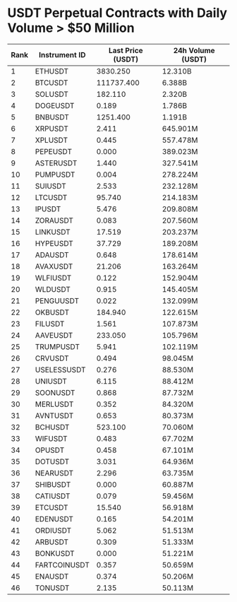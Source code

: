 # USDT Perpetual Contracts with Daily Volume > $50 Million

| Rank | Instrument ID | Last Price (USDT) | 24h Volume (USDT) |
|------|---------------|-------------------|-------------------|
| 1 | ETHUSDT | 3830.250 | 12.310B |
| 2 | BTCUSDT | 111737.400 | 6.388B |
| 3 | SOLUSDT | 182.110 | 2.320B |
| 4 | DOGEUSDT | 0.189 | 1.786B |
| 5 | BNBUSDT | 1251.400 | 1.191B |
| 6 | XRPUSDT | 2.411 | 645.901M |
| 7 | XPLUSDT | 0.445 | 557.478M |
| 8 | PEPEUSDT | 0.000 | 389.023M |
| 9 | ASTERUSDT | 1.440 | 327.541M |
| 10 | PUMPUSDT | 0.004 | 278.224M |
| 11 | SUIUSDT | 2.533 | 232.128M |
| 12 | LTCUSDT | 95.740 | 214.183M |
| 13 | IPUSDT | 5.476 | 209.808M |
| 14 | ZORAUSDT | 0.083 | 207.560M |
| 15 | LINKUSDT | 17.519 | 203.237M |
| 16 | HYPEUSDT | 37.729 | 189.208M |
| 17 | ADAUSDT | 0.648 | 178.614M |
| 18 | AVAXUSDT | 21.206 | 163.264M |
| 19 | WLFIUSDT | 0.122 | 152.904M |
| 20 | WLDUSDT | 0.915 | 145.405M |
| 21 | PENGUUSDT | 0.022 | 132.099M |
| 22 | OKBUSDT | 184.940 | 122.615M |
| 23 | FILUSDT | 1.561 | 107.873M |
| 24 | AAVEUSDT | 233.050 | 105.796M |
| 25 | TRUMPUSDT | 5.941 | 102.119M |
| 26 | CRVUSDT | 0.494 | 98.045M |
| 27 | USELESSUSDT | 0.276 | 88.530M |
| 28 | UNIUSDT | 6.115 | 88.412M |
| 29 | SOONUSDT | 0.868 | 87.732M |
| 30 | MERLUSDT | 0.352 | 84.320M |
| 31 | AVNTUSDT | 0.653 | 80.373M |
| 32 | BCHUSDT | 523.100 | 70.060M |
| 33 | WIFUSDT | 0.483 | 67.702M |
| 34 | OPUSDT | 0.458 | 67.101M |
| 35 | DOTUSDT | 3.031 | 64.936M |
| 36 | NEARUSDT | 2.296 | 63.735M |
| 37 | SHIBUSDT | 0.000 | 60.887M |
| 38 | CATIUSDT | 0.079 | 59.456M |
| 39 | ETCUSDT | 15.540 | 56.918M |
| 40 | EDENUSDT | 0.165 | 54.201M |
| 41 | ORDIUSDT | 5.062 | 51.513M |
| 42 | ARBUSDT | 0.309 | 51.333M |
| 43 | BONKUSDT | 0.000 | 51.221M |
| 44 | FARTCOINUSDT | 0.357 | 50.659M |
| 45 | ENAUSDT | 0.374 | 50.206M |
| 46 | TONUSDT | 2.135 | 50.113M |
